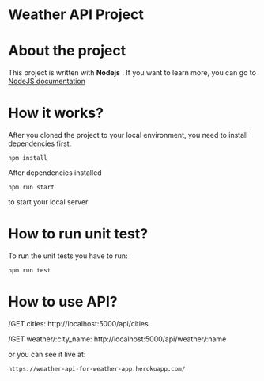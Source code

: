 # Weather API Project

# About the project

This project is written with **Nodejs** . If you want to learn more, you can go to [NodeJS documentation](https://nodejs.org/en/)

# How it works?

After you cloned the project to your local environment, you need to install dependencies first.

    npm install
After dependencies installed

    npm run start
to start your local server

# How to run unit test?

To run the unit tests you have to run:

    npm run test

# How to use API?

/GET cities:
  http://localhost:5000/api/cities
  
/GET weather/:city_name:
  http://localhost:5000/api/weather/:name

or you can see it live at:

    https://weather-api-for-weather-app.herokuapp.com/
